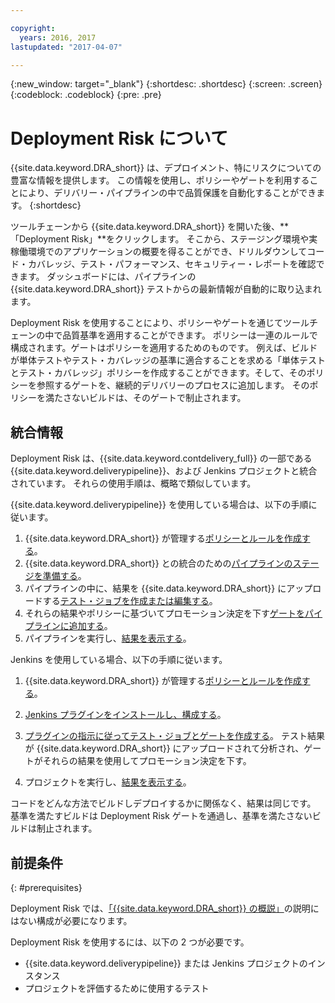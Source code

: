 ```yaml
---

copyright:
  years: 2016, 2017
lastupdated: "2017-04-07"

---
```


{:new_window: target="_blank"}
{:shortdesc: .shortdesc}
{:screen: .screen}
{:codeblock: .codeblock}
{:pre: .pre}

# Deployment Risk について

{{site.data.keyword.DRA_short}} は、デプロイメント、特にリスクについての豊富な情報を提供します。
この情報を使用し、ポリシーやゲートを利用することにより、デリバリー・パイプラインの中で品質保護を自動化することができます。
{:shortdesc}

ツールチェーンから {{site.data.keyword.DRA_short}} を開いた後、**「Deployment Risk」**をクリックします。
そこから、ステージング環境や実稼働環境でのアプリケーションの概要を得ることができ、ドリルダウンしてコード・カバレッジ、テスト・パフォーマンス、セキュリティー・レポートを確認できます。
ダッシュボードには、パイプラインの {{site.data.keyword.DRA_short}} テストからの最新情報が自動的に取り込まれます。


Deployment Risk を使用することにより、ポリシーやゲートを通じてツールチェーンの中で品質基準を適用することができます。
ポリシーは一連のルールで構成されます。ゲートはポリシーを適用するためのものです。
例えば、ビルドが単体テストやテスト・カバレッジの基準に適合することを求める「単体テストとテスト・カバレッジ」ポリシーを作成することができます。そして、そのポリシーを参照するゲートを、継続的デリバリーのプロセスに追加します。
そのポリシーを満たさないビルドは、そのゲートで制止されます。
 

## 統合情報

Deployment Risk は、{{site.data.keyword.contdelivery_full}} の一部である {{site.data.keyword.deliverypipeline}}、および Jenkins プロジェクトと統合されています。
それらの使用手順は、概略で類似しています。
  

{{site.data.keyword.deliverypipeline}} を使用している場合は、以下の手順に従います。


1. {{site.data.keyword.DRA_short}} が管理する[ポリシーとルールを作成する](risk_policies.html)。
2. {{site.data.keyword.DRA_short}} との統合のための[パイプラインのステージを準備する](risk_cd.html)。
3. パイプラインの中に、結果を {{site.data.keyword.DRA_short}} にアップロードする[テスト・ジョブを作成または編集する](risk_cd.html)。
4. それらの結果やポリシーに基づいてプロモーション決定を下す[ゲートをパイプラインに追加する](risk_cd.html)。
5. パイプラインを実行し、[結果を表示する](results.html)。

Jenkins を使用している場合、以下の手順に従います。


1. {{site.data.keyword.DRA_short}} が管理する[ポリシーとルールを作成する](risk_policies.html)。
2. [Jenkins プラグインをインストールし、構成する](risk_jenkins.html)。
3. [プラグインの指示に従ってテスト・ジョブとゲートを作成する](risk_jenkins.html)。
テスト結果が {{site.data.keyword.DRA_short}} にアップロードされて分析され、ゲートがそれらの結果を使用してプロモーション決定を下す。

4. プロジェクトを実行し、[結果を表示する](results.html)。 

コードをどんな方法でビルドしデプロイするかに関係なく、結果は同じです。
基準を満たすビルドは Deployment Risk ゲートを通過し、基準を満たさないビルドは制止されます。
 

## 前提条件
{: #prerequisites}

Deployment Risk では、[「{{site.data.keyword.DRA_short}} の概説」](/docs/services/DevOpsInsights/index.html)の説明にはない構成が必要になります。


Deployment Risk を使用するには、以下の 2 つが必要です。


* {{site.data.keyword.deliverypipeline}} または Jenkins プロジェクトのインスタンス
* プロジェクトを評価するために使用するテスト
